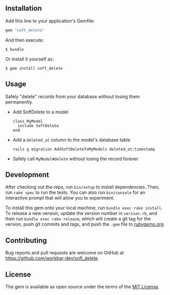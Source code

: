 ## Installation

Add this line to your application's Gemfile:

```ruby
gem "soft_delete"
```

And then execute:

    $ bundle

Or install it yourself as:

    $ gem install soft_delete

## Usage

Safely "delete" records from your database without losing them permanently.

* Add SoftDelete to a model
  ```
  class MyModel
    include SoftDelete
  end
  ```
* Add a `deleted_at` column to the model's database table
  ```
  rails g migration AddSoftDeleteToMyModels deleted_at:timestamp
  ```
* Safely call `MyModel#delete` without losing the record forever

## Development

After checking out the repo, run `bin/setup` to install dependencies. Then, run `rake spec` to run the tests. You can also run `bin/console` for an interactive prompt that will allow you to experiment.

To install this gem onto your local machine, run `bundle exec rake install`. To release a new version, update the version number in `version.rb`, and then run `bundle exec rake release`, which will create a git tag for the version, push git commits and tags, and push the `.gem` file to [rubygems.org](https://rubygems.org).

## Contributing

Bug reports and pull requests are welcome on GitHub at https://github.com/workbar-dev/soft_delete.

## License

The gem is available as open source under the terms of the [MIT License](https://opensource.org/licenses/MIT).
